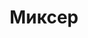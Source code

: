 ---
id: '25'
title: Миксер 
description: Залог 2000 рублей
price: '350'
order: 25
default_thumbnail_image: image/mikser.jpg
default_original_image: image/mikser_sm.jpg
category: content/category/03beton.md
featured: true
layout: product
---